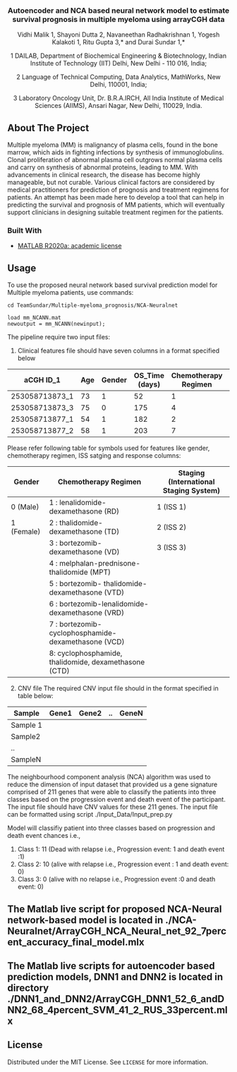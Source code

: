 <!--
*** Thanks for checking out this README Template. If you have a suggestion that would
*** make this better, please fork the repo and create a pull request or simply open
*** an issue with the tag "enhancement".
*** Thanks again! Now go create something AMAZING! :D
-->


<!-- PROJECT SHIELDS -->
<!--

*** I'm using markdown "reference style" links for readability.
*** Reference links are enclosed in brackets [ ] instead of parentheses ( ).
*** See the bottom of this document for the declaration of the reference variables
*** for contributors-url, forks-url, etc. This is an optional, concise syntax you may use.
*** https://www.markdownguide.org/basic-syntax/#reference-style-links
-->
<!-- [![Contributors][contributors-shield]][contributors-url]
[![Forks][forks-shield]][forks-url]
[![Stargazers][stars-shield]][stars-url]
[![Issues][issues-shield]][issues-url]
[![MIT License][license-shield]][license-url]
[![LinkedIn][linkedin-shield]][linkedin-url] -->



<!-- PROJECT LOGO -->
<p align="center">
  <h3 align="center">Autoencoder and NCA based neural network model to estimate survival prognosis in multiple myeloma using arrayCGH data </h3>
 <p align="center">
 <a align="center">Vidhi Malik 1, Shayoni Dutta 2, Navaneethan Radhakrishnan 1, Yogesh Kalakoti 1, Ritu Gupta 3,* and Durai Sundar 1,* </a>
<p align="center">
<a align="centre">1	DAILAB, Department of Biochemical Engineering & Biotechnology, Indian Institute of Technology (IIT) Delhi, New Delhi - 110 016, India; </a>
<p align="center">
<a align="centre">2	Language of Technical Computing, Data Analytics, MathWorks, New Delhi, 110001, India; </a>
<p align="center">
<a align="centre">3	Laboratory Oncology Unit, Dr. B.R.A.IRCH, All India Institute of Medical Sciences (AIIMS), Ansari Nagar, New Delhi, 110029, India.
</a>
</p>


<!-- TABLE OF CONTENTS
## Table of Contents

* [About the Project](#about-the-project)
  * [Built With](#built-with)
* [Getting Started](#getting-started)
  * [Prerequisites](#prerequisites)
  * [Installation](#installation)
* [Usage](#usage)
* [Roadmap](#roadmap)
* [Contributing](#contributing)
* [License](#license)
* [Contact](#contact)
* [Acknowledgements](#acknowledgements) -->



<!-- ABOUT THE PROJECT -->
## About The Project

Multiple myeloma (MM) is malignancy of plasma cells, found in the bone marrow, which aids in fighting infections by synthesis of immunoglobulins. Clonal proliferation of abnormal plasma cell outgrows normal plasma cells and carry on synthesis of abnormal proteins, leading to MM. With advancements in clinical research, the disease has become highly manageable, but not curable. Various clinical factors are considered by medical practitioners for prediction of prognosis and treatment regimens for patients. An attempt has been made here to develop a tool that can help in predicting the survival and prognosis of MM patients, which will eventually support clinicians in designing suitable treatment regimen for the patients.


### Built With

* [MATLAB R2020a: academic license](https://jquery.com)



<!-- GETTING STARTED
## Getting Started

### Installation

Clone the repo
```sh
git clone https://github.com/TeamSundar/Multiple-myeloma_prognosis.git
```

<!-- USAGE EXAMPLES -->
## Usage

To use the proposed neural network based survival prediction model for Multiple myeloma patients, 
use commands: 
```
cd TeamSundar/Multiple-myeloma_prognosis/NCA-Neuralnet

load mm_NCANN.mat
newoutput = mm_NCANN(newinput);
```


The pipeline require two input files:
1. Clinical features file should have seven columns in a format specified below


| aCGH ID_1      | Age | Gender | OS_Time (days) | Chemotherapy Regimen | ISS Staging | 
|----------------|-----|--------|----------------|----------------------|-------------|
| 253058713873_1 | 73  | 1      | 52             | 1                    |      2      |
| 253058713873_3 | 75  | 0      | 175            | 4                    |      2      |
| 253058713877_1 | 54  | 1      | 182            | 2                    |      3      |
| 253058713877_2 | 58  | 1      | 203            | 7                    |      3      |


Please refer following table for symbols used for features like gender, chemotherapy regimen, ISS satging and response columns:


| Gender     | Chemotherapy Regimen                                    | Staging (International Staging   System) |
|------------|---------------------------------------------------------|------------------------------------------|
| 0 (Male)   | 1 : lenalidomide-dexamethasone (RD)                     | 1 (ISS 1)                                |
| 1 (Female) | 2 : thalidomide-dexamethasone (TD)                      | 2 (ISS 2)                                | 
|            | 3 : bortezomib-dexamethasone (VD)                       | 3 (ISS 3)                                |
|            | 4 : melphalan-prednisone-thalidomide   (MPT)            |                                          |
|            | 5 : bortezomib-   thalidomide-dexamethasone (VTD)       |                                          |
|            | 6 :   bortezomib-lenalidomide-dexamethasone (VRD)       |                                          |
|            | 7 :   bortezomib-cyclophosphamide-dexamethasone (VCD)   |                                          |
|            | 8: cyclophosphamide, thalidomide,   dexamethasone (CTD) |                                          |


2. CNV file
The required CNV input file should in the format specified in table below:


| Sample   | Gene1 | Gene2 | ..| GeneN   |
|----------|-------|-------|---|---------|
| Sample 1 |       |       |   |         |
| Sample2  |       |       |   |         |
| ..       |       |       |   |         |
| SampleN  |       |       |   |         |

The neighbourhood component analysis (NCA) algorithm was used to reduce the dimension of input dataset that provided us a gene signature comprised of 211 genes that were able to classify the patients into three classes based on the progression event and death event of the participant. The input file should have CNV values for these 211 genes. The input file can be formatted using script ./Input_Data/Input_prep.py


Model will classifiy patient into three classes based on progression and death event chances i.e.,
1. Class 1: 11 (Dead with relapse i.e., Progression event: 1 and death event :1)
2. Class 2: 10 (alive with relapse i.e., Progression event : 1 and death event: 0)
3. Class 3:  0 (alive with no relapse i.e., Progression event :0 and death event: 0)

## The Matlab live script for proposed NCA-Neural network-based model is located in ./NCA-Neuralnet/ArrayCGH_NCA_Neural_net_92_7percent_accuracy_final_model.mlx

## The Matlab live scripts for autoencoder based prediction models, DNN1 and DNN2 is located in directory ./DNN1_and_DNN2/ArrayCGH_DNN1_52_6_andDNN2_68_4percent_SVM_41_2_RUS_33percent.mlx



<!-- CONTRIBUTING
## Contributing

Contributions are what make the open source community such an amazing place to be learn, inspire, and create. Any contributions you make are **greatly appreciated**.

1. Fork the Project
2. Create your Feature Branch (`git checkout -b feature/AmazingFeature`)
3. Commit your Changes (`git commit -m 'Add some AmazingFeature'`)
4. Push to the Branch (`git push origin feature/AmazingFeature`)
5. Open a Pull Request -->



<!-- LICENSE -->
## License

Distributed under the MIT License. See `LICENSE` for more information.



<!-- CONTACT
## Contact

Vidhi Malik - vidhi0205@gmail.com
Shayoni Dutta - shayonid@mathworks.com


<!-- ACKNOWLEDGEMENTS
## Acknowledgements
* [GitHub Emoji Cheat Sheet](https://www.webpagefx.com/tools/emoji-cheat-sheet)
* [Img Shields](https://shields.io)
* [Choose an Open Source License](https://choosealicense.com)
* [GitHub Pages](https://pages.github.com)
* [Animate.css](https://daneden.github.io/animate.css)
* [Loaders.css](https://connoratherton.com/loaders)
* [Slick Carousel](https://kenwheeler.github.io/slick)
* [Smooth Scroll](https://github.com/cferdinandi/smooth-scroll)
* [Sticky Kit](http://leafo.net/sticky-kit)
* [JVectorMap](http://jvectormap.com)
* [Font Awesome](https://fontawesome.com) -->

<!-- MARKDOWN LINKS & IMAGES -->
<!-- https://www.markdownguide.org/basic-syntax/#reference-style-links -->
[contributors-shield]: https://img.shields.io/github/contributors/othneildrew/Best-README-Template.svg?style=flat-square
[contributors-url]: https://github.com/othneildrew/Best-README-Template/graphs/contributors
[forks-shield]: https://img.shields.io/github/forks/othneildrew/Best-README-Template.svg?style=flat-square
[forks-url]: https://github.com/othneildrew/Best-README-Template/network/members
[stars-shield]: https://img.shields.io/github/stars/othneildrew/Best-README-Template.svg?style=flat-square
[stars-url]: https://github.com/othneildrew/Best-README-Template/stargazers
[issues-shield]: https://img.shields.io/github/issues/othneildrew/Best-README-Template.svg?style=flat-square
[issues-url]: https://github.com/othneildrew/Best-README-Template/issues
[license-shield]: https://img.shields.io/github/license/othneildrew/Best-README-Template.svg?style=flat-square
[license-url]: https://github.com/othneildrew/Best-README-Template/blob/master/LICENSE.txt
[linkedin-shield]: https://img.shields.io/badge/-LinkedIn-black.svg?style=flat-square&logo=linkedin&colorB=555
[linkedin-url]: https://linkedin.com/in/othneildrew
[product-screenshot]: images/screenshot.png
